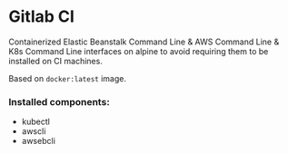 # Gitlab CI

Containerized Elastic Beanstalk Command Line & AWS Command Line & K8s Command Line interfaces on alpine to avoid
requiring them to be installed on CI machines.

Based on `docker:latest` image.

### Installed components:
- kubectl
- awscli
- awsebcli